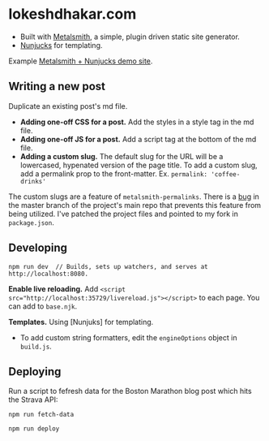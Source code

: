 # lokeshdhakar.com

- Built with [Metalsmith](http://www.metalsmith.io/), a simple, plugin driven static site generator.
- [Nunjucks](https://mozilla.github.io/nunjucks/templating.html) for templating. 

Example [Metalsmith + Nunjucks demo site](https://github.com/voorhoede/demo-metalsmith-nunjucks).

## Writing a new post

Duplicate an existing post's md file.

- **Adding one-off CSS for a post.** Add the styles in a style tag in the md file.
- **Adding one-off JS for a post.** Add a script tag at the bottom of the md file.
- **Adding a custom slug.** The default slug for the URL will be a lowercased, hypenated version of the page title. To add a custom slug, add a permalink prop to the front-matter. Ex. `permalink: 'coffee-drinks'`

The custom slugs are a feature of `metalsmith-permalinks`. There is a [bug](https://github.com/segmentio/metalsmith-permalinks/issues/81) in the master branch of the project's main repo that prevents this feature from being utilized. I've patched the project files and pointed to my fork in `package.json`.


## Developing

```
npm run dev  // Builds, sets up watchers, and serves at http://localhost:8080.
```

**Enable live reloading.** Add `<script src="http://localhost:35729/livereload.js"></script>` to 
each page. You can add to `base.njk`.

**Templates.** Using [Nunjuks] for templating.
- To add custom string formatters, edit the `engineOptions` object in `build.js`.

## Deploying

Run a script to fefresh data for the Boston Marathon blog post which hits the Strava API:
```
npm run fetch-data
``` 

```
npm run deploy
```
